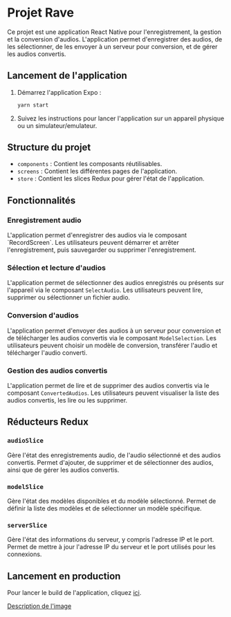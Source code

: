 
# Projet Rave

Ce projet est une application React Native pour l'enregistrement, la gestion et la conversion d'audios. L'application permet d'enregistrer des audios, de les sélectionner, de les envoyer à un serveur pour conversion, et de gérer les audios convertis.

## Lancement de l'application

1. Démarrez l'application Expo :

   ```bash
   yarn start
   ```

2. Suivez les instructions pour lancer l'application sur un appareil physique ou un simulateur/emulateur.

## Structure du projet

- `components` : Contient les composants réutilisables.
- `screens` : Contient les différentes pages de l'application.
- `store` : Contient les slices Redux pour gérer l'état de l'application.

## Fonctionnalités

### Enregistrement audio

L'application permet d'enregistrer des audios via le composant \`RecordScreen\`. Les utilisateurs peuvent démarrer et arrêter l'enregistrement, puis sauvegarder ou supprimer l'enregistrement.

### Sélection et lecture d'audios

L'application permet de sélectionner des audios enregistrés ou présents sur l'appareil via le composant `SelectAudio`. Les utilisateurs peuvent lire, supprimer ou sélectionner un fichier audio.

### Conversion d'audios

L'application permet d'envoyer des audios à un serveur pour conversion et de télécharger les audios convertis via le composant `ModelSelection`. Les utilisateurs peuvent choisir un modèle de conversion, transférer l'audio et télécharger l'audio converti.

### Gestion des audios convertis

L'application permet de lire et de supprimer des audios convertis via le composant `ConvertedAudios`. Les utilisateurs peuvent visualiser la liste des audios convertis, les lire ou les supprimer.

## Réducteurs Redux

### `audioSlice`

Gère l'état des enregistrements audio, de l'audio sélectionné et des audios convertis. Permet d'ajouter, de supprimer et de sélectionner des audios, ainsi que de gérer les audios convertis.

### `modelSlice`

Gère l'état des modèles disponibles et du modèle sélectionné. Permet de définir la liste des modèles et de sélectionner un modèle spécifique.

### `serverSlice`

Gère l'état des informations du serveur, y compris l'adresse IP et le port. Permet de mettre à jour l'adresse IP du serveur et le port utilisés pour les connexions.

## Lancement en production

Pour lancer le build de l'application, cliquez [ici](https://expo.dev/preview/update?message=update%20converted%20audio&updateRuntimeVersion=1.0.0&createdAt=2024-06-23T16%3A15%3A33.791Z&slug=exp&projectId=20d35b73-f9e5-4d8a-802d-de04da22fb07&group=b36ced8a-70b4-4524-b8dc-cf296896a167).

[Description de l'image](https://qr.expo.dev/eas-update?slug=exp&projectId=20d35b73-f9e5-4d8a-802d-de04da22fb07&groupId=b36ced8a-70b4-4524-b8dc-cf296896a167)




